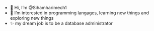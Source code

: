 - 👋 Hi, I’m @Sihamharimech1
- 👀 I’m interested in programming langages, learning new things and exploring new things
- ✨ my dream job is to be a database administrator


<!---
Sihamharimech1/Sihamharimech1 is a ✨ special ✨ repository because its `README.md` (this file) appears on your GitHub profile.
You can click the Preview link to take a look at your changes.
--->
